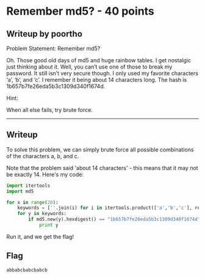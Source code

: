 
Remember md5? - 40 points
===

Writeup by poortho
------
Problem Statement:
Remember md5?

Oh. Those good old days of md5 and huge rainbow tables. I get nostalgic just thinking about it. Well, you can’t use one of those to break my password. It still isn’t very secure though. I only used my favorite characters ‘a’, ‘b’, and ‘c’. I remember it being about 14 characters long. The hash is 1b657b7fe26eda5b3c1309d340f1674d.

Hint:

When all else fails, try brute force.

------

Writeup
------
To solve this problem, we can simply brute force all possible combinations of the characters a, b, and c.

Note that the problem said 'about 14 characters' - this means that it may not be exactly 14. Here's my code:
```python
import itertools
import md5

for x in range(20):
    keywords = [''.join(i) for i in itertools.product(['a','b','c'], repeat = x)]
    for y in keywords:
        if md5.new(y).hexdigest() == "1b657b7fe26eda5b3c1309d340f1674d":
            print y
```

Run it, and we get the flag!

Flag
------

`abbabcbabcbabcb`

